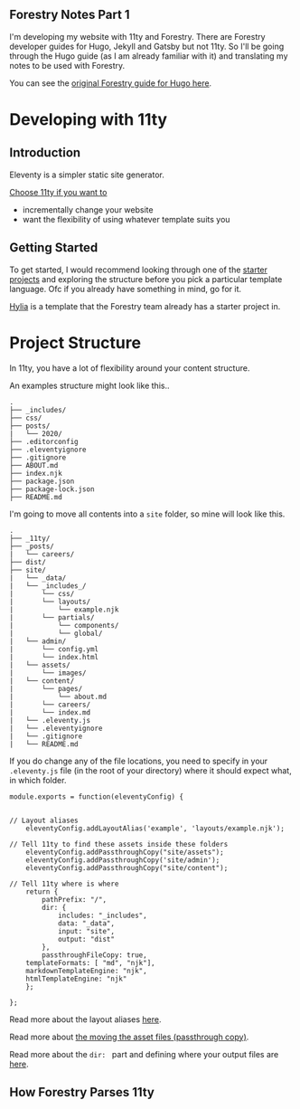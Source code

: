 ## Forestry Notes Part 1

I'm developing my website with 11ty and Forestry. There are Forestry developer guides for Hugo, Jekyll and Gatsby but not 11ty. So I'll be going through the Hugo guide (as I am already familiar with it) and translating my notes to be used with Forestry.

You can see the [original Forestry guide for Hugo here](https://forestry.io/docs/guides/developing-with-hugo/).

# Developing with 11ty

## Introduction
Eleventy is a simpler static site generator.

[Choose 11ty if you want to](https://www.11ty.dev/docs/)
- incrementally change your website
- want the flexibility of using whatever template suits you

## Getting Started

To get started, I would recommend looking through one of the [starter projects](https://www.11ty.dev/docs/starter/) and exploring the structure before you pick a particular template language. Ofc if you already have something in mind, go for it.

[Hylia](https://github.com/DirtyF/hylia-forestry) is a template that the Forestry team already has a starter project in.

# Project Structure

In 11ty, you have a lot of flexibility around your content structure. 

An examples structure might look like this..

```
.
├── _includes/
├── css/
├── posts/
|   └── 2020/
├── .editorconfig
├── .eleventyignore
├── .gitignore
├── ABOUT.md
├── index.njk
├── package.json
├── package-lock.json
├── README.md
```


I'm going to move all contents into a `site` folder, so mine will look like this.

```
.
├── _11ty/
├── _posts/
|   └── careers/
├── dist/
├── site/
|   └── _data/
|   └── _includes_/
|       └── css/
|       └── layouts/
|           └── example.njk
|       └── partials/
|           └── components/
|           └── global/
|   └── admin/
|       └── config.yml
|       └── index.html
|   └── assets/
|       └── images/
|   └── content/
|       └── pages/
|           └── about.md
|       └── careers/
|       └── index.md
|   └── .eleventy.js
|   └── .eleventyignore
|   └── .gitignore
|   └── README.md
```

If you do change any of the file locations, you need to specify in your `.eleventy.js` file (in the root of your directory) where it should expect what, in which folder.

```
module.exports = function(eleventyConfig) {


// Layout aliases
	eleventyConfig.addLayoutAlias('example', 'layouts/example.njk');

// Tell 11ty to find these assets inside these folders
	eleventyConfig.addPassthroughCopy("site/assets");
	eleventyConfig.addPassthroughCopy('site/admin');
	eleventyConfig.addPassthroughCopy("site/content");

// Tell 11ty where is where
    return {
		pathPrefix: "/",
		dir: {
			includes: "_includes",
			data: "_data",
			input: "site",
			output: "dist"
		},
		passthroughFileCopy: true,
    templateFormats: [ "md", "njk"],
    markdownTemplateEngine: "njk",
    htmlTemplateEngine: "njk"
	};

};
```

Read more about the layout aliases [here](https://www.11ty.dev/docs/layouts/).

Read more about [the moving the asset files (passthrough copy)](https://www.11ty.dev/docs/copy/).

Read more about the `dir: ` part and defining where your output files are [here](https://www.11ty.dev/docs/config/).

## How Forestry Parses 11ty

